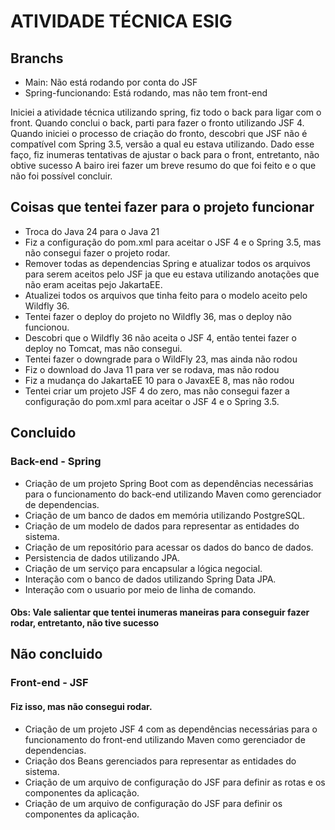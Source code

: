 # ATIVIDADE TÉCNICA ESIG

## Branchs
- Main: Não está rodando por conta do JSF
- Spring-funcionando: Está rodando, mas não tem front-end

Iniciei a atividade técnica utilizando spring, fiz todo o back para ligar com o front. Quando conclui o back, parti para fazer o fronto utilizando JSF 4. 
Quando iniciei o processo de criação do fronto, descobri que JSF não é compatível com Spring 3.5, versão a qual eu estava utilizando. Dado esse faço, fiz inumeras tentativas de ajustar o back para o front, entretanto, não obtive sucesso
A bairo irei fazer um breve resumo do que foi feito e o que não foi possível concluir.

## Coisas que tentei fazer para o projeto funcionar
- Troca do Java 24 para o Java 21
- Fiz a configuração do pom.xml para aceitar o JSF 4 e o Spring 3.5, mas não consegui fazer o projeto rodar.
- Remover todas as dependencias Spring e atualizar todos os arquivos para serem aceitos pelo JSF ja que eu estava utilizando anotações que não eram aceitas pejo JakartaEE.
- Atualizei todos os arquivos que tinha feito para o modelo aceito pelo Wildfly 36.
- Tentei fazer o deploy do projeto no Wildfly 36, mas o deploy não funcionou.
- Descobri que o Wildfly 36 não aceita o JSF 4, então tentei fazer o deploy no Tomcat, mas não consegui.
- Tentei fazer o downgrade para o WildFly 23, mas ainda não rodou
- Fiz o download do Java 11 para ver se rodava, mas não rodou
- Fiz a mudança do JakartaEE 10 para o JavaxEE 8, mas não rodou
- Tentei criar um projeto JSF 4 do zero, mas não consegui fazer a configuração do pom.xml para aceitar o JSF 4 e o Spring 3.5.

## Concluido
### Back-end - Spring
- Criação de um projeto Spring Boot com as dependências necessárias para o funcionamento do back-end utilizando Maven como gerenciador de dependencias.
- Criação de um banco de dados em memória utilizando PostgreSQL.
- Criação de um modelo de dados para representar as entidades do sistema.
- Criação de um repositório para acessar os dados do banco de dados.
- Persistencia de dados utilizando JPA.
- Criação de um serviço para encapsular a lógica negocial.
- Interação com o banco de dados utilizando Spring Data JPA.
- Interação com o usuario por meio de linha de comando.
#### Obs: Vale salientar que tentei inumeras maneiras para conseguir fazer rodar, entretanto, não tive sucesso

## Não concluido
### Front-end - JSF
#### Fiz isso, mas não consegui rodar.
- Criação de um projeto JSF 4 com as dependências necessárias para o funcionamento do front-end utilizando Maven como gerenciador de dependencias.
- Criação dos Beans gerenciados para representar as entidades do sistema.
- Criação de um arquivo de configuração do JSF para definir as rotas e os componentes da aplicação.
- Criação de um arquivo de configuração do JSF para definir os componentes da aplicação.
